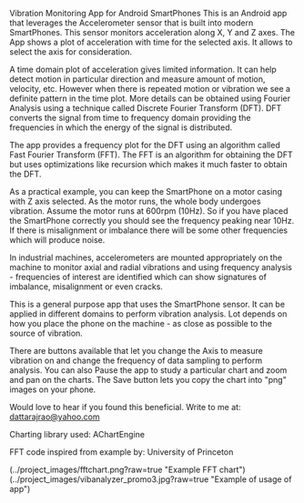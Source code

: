 Vibration Monitoring App for Android SmartPhones
This is an Android app that leverages the Accelerometer sensor that is built into modern SmartPhones. This sensor monitors acceleration along X, Y and Z axes. The App shows a plot of acceleration with time for the selected axis. It allows to select the axis for consideration.

A time domain plot of acceleration gives limited information. It can help detect motion in particular direction and measure amount of motion, velocity, etc. However when there is repeated motion or vibration we see a definite pattern in the time plot. More details can be obtained using Fourier Analysis using a technique called Discrete Fourier Transform (DFT). DFT converts the signal from time to frequency domain providing the frequencies in which the energy of the signal is distributed.

The app provides a frequency plot for the DFT using an algorithm called Fast Fourier Transform (FFT). The FFT is an algorithm for obtaining the DFT but uses optimizations like recursion which makes it much faster to obtain the DFT.

As a practical example, you can keep the SmartPhone on a motor casing with Z axis selected. As the motor runs, the whole body undergoes vibration. Assume the motor runs at 600rpm (10Hz). So if you have placed the SmartPhone correctly you should see the frequency peaking near 10Hz. If there is misalignment or imbalance there will be some other frequencies which will produce noise.

In industrial machines, accelerometers are mounted appropriately on the machine to monitor axial and radial vibrations and using frequency analysis - frequencies of interest are identified which can show signatures of imbalance, misalignment or even cracks.

This is a general purpose app that uses the SmartPhone sensor. It can be applied in different domains to perform vibration analysis. Lot depends on how you place the phone on the machine - as close as possible to the source of vibration.

There are buttons available that let you change the Axis to measure vibration on and change the frequency of data sampling to perform analysis. You can also Pause the app to study a particular chart and zoom and pan on the charts. The Save button lets you copy the chart into "png" images on your phone.

Would love to hear if you found this beneficial. Write to me at: dattarajrao@yahoo.com 

Charting library used: AChartEngine 

FFT code inspired from example by: University of Princeton 

(../project_images/fftchart.png?raw=true "Example FFT chart")
(../project_images/vibanalyzer_promo3.jpg?raw=true "Example of usage of app")

